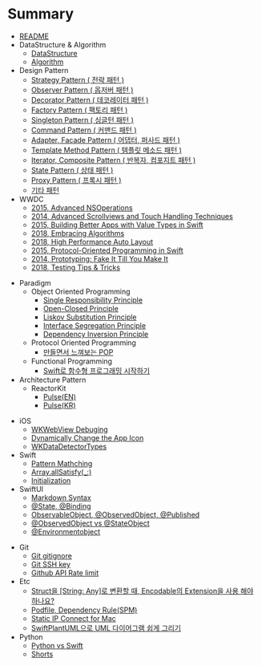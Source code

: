 # Summary
* [README](README.md)               
* DataStructure & Algorithm                  
    * [DataStructure](DataStructure/datastructure.md)                                  
    * [Algorithm](Algorithm/algorithm.md)                                     
* Design Pattern
    * [Strategy Pattern ( 전략 패턴 )](README.md)
    * [Observer Pattern ( 옵저버 패턴 )](README.md)
    * [Decorator Pattern ( 데코레이터 패턴 )](README.md)
    * [Factory Pattern ( 팩토리 패턴 )](README.md)
    * [Singleton Pattern ( 싱글턴 패턴 )](README.md)
    * [Command Pattern ( 커맨드 패턴 )](README.md)
    * [Adapter, Facade Pattern ( 어댑터, 퍼사드 패턴 )](README.md)
    * [Template Method Pattern ( 템플릿 메소드 패턴 )](README.md)
    * [Iterator, Composite Pattern ( 반복자, 컴포지트 패턴 )](README.md)
    * [State Pattern ( 상태 패턴 )](README.md)
    * [Proxy Pattern ( 프록시 패턴 )](README.md)
    * [기타 패턴](README.md)
* WWDC
    * [2015, Advanced NSOperations](advanced-nsoperations.md)
    * [2014, Advanced Scrollviews and Touch Handling Techniques](advanced-scrollviews-and-touch-handling-techniques.md)
    * [2015, Building Better Apps with Value Types in Swift](building-better-apps-with-value-types-in-swift.md)
    * [2018, Embracing Algorithms](embracing-algorithms.md)
    * [2018, High Performance Auto Layout](high-performance-autolayout.md)
    * [2015, Protocol-Oriented Programming in Swift](protocol-oriented-programming-in-swift.md)
    * [2014, Prototyping: Fake It Till You Make It](prototyping-fake-it-till-you-make-it.md)
    * [2018, Testing Tips & Tricks](testing-tips-and-tricks.md) 
<!--     * [Dependency Injection](README.md)           
    * [KVO](README.md)                                
    * [Singletons](README.md)   -->
<!-- * Accessibility
    * [VoiceOver](README.md)          
    * [Dynamic Type](README.md)       -->
* Paradigm 
    * Object Oriented Programming
        * [Single Responsibility Principle](Paradigm/srp.md)
        * [Open-Closed Principle](Paradigm/ocp.md)
        * [Liskov Substitution Principle](Paradigm/lsp.md)
        * [Interface Segregation Principle](Paradigm/isp.md)
        * [Dependency Inversion Principle](Paradigm/dip.md)   
    * Protocol Oriented Programming     
        * [만들면서 느껴보는 POP](Paradigm/protocol-oriented-programming.md)                
    * Functional Programming                
        * [Swift로 함수형 프로그래밍 시작하기](Paradigm/functional-programming.md)
* Architecture Pattern 
    * ReactorKit           
        * [Pulse(EN)](Architecture-Pattern/reactorkit-pulse-en.md)
        * [Pulse(KR)](Architecture-Pattern/reactorkit-pulse-kr.md)       
<!--     * Coordinator Pattern          
        * [Basic](Architecture-Pattern/coordinator-pattern-basic.md)
        * [Advance](Architecture-Pattern/coordinator-pattern-advance.md)
        * [RxFlow](Architecture-Pattern/coordinator-pattern-rxflow.md) -->
* iOS                
    * [WKWebView Debuging](iOS/webviewinfo-from-safari.md)
    * [Dynamically Change the App Icon](iOS/dynamically-change-the-appIcon.md)       
    * [WKDataDetectorTypes](iOS/wkdatadetectortypes.md) 
* Swift    
    * [Pattern Mathching](Swift/swift-pattern-mathching.md)               
    * [Array.allSatisfy(_:)](Swift/allsatisfy.md)                       
    * [Initialization](Swift/initialization.md)                               
* SwiftUI                         
    * [Markdown Syntax](SwiftUI/markdown-syntax.md)           
    * [@State, @Binding](SwiftUI/state-binding.md)           
    * [ObservableObject, @ObservedObject, @Published](SwiftUI/observableobject-observedobject-published.md)     
    * [@ObservedObject vs @StateObject](SwiftUI/observed-state-object.md)                               
    * [@Environmentobject](SwiftUI/environmentobject.md)                              
<!-- * RxSwift 
    * [Just, From, Of](RxSwift/just-from-of.md)       
    * [Empty, Never, Throw](RxSwift/empty-never-throw.md)         
    * [CombineLatest, WithLatestFrom, Zip](RxSwift/combinelatest-withlatestfrom-zip.md)         
    * [TakeUntil](RxSwift/takeuntil.md)            
    * [Reactive Wrapper](RxSwift/reactive-wrapper.md)
    * [Reactive Extension](RxSwift/reactive-extension.md)         
    * [Rxswift Handbook](RxSwift/rxswift-handbook.md)       
    * [Rxswift vs Combine](RxSwift/rxswift-vs-combine.md)       -->
* Git
    * [Git gitignore](Git/gitignore.md)
    * [Git SSH key](Git/git-sshkey.md)
    * [Github API Rate limit](Git/github-api-rate-limit.md)                 
* Etc         
    * [Struct을 [String: Any]로 변환할 때, Encodable의 Extension을 사용 해야 하나요?](Miscellaneous/stringany-convert-encodable.md)
    * [Podfile, Dependency Rule(SPM)](Miscellaneous/podfile-dependency-rule.md)               
    * [Static IP Connect for Mac](Miscellaneous/static-ip-connect.md)           
    * [SwiftPlantUML으로 UML 다이어그램 쉽게 그리기](Miscellaneous/swiftplantuml.md)            
* Python          
    * [Python vs Swift](Python/python.md)                            
    * [Shorts](Python/python-shorts.md)                         



